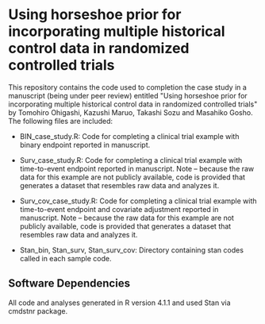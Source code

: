 # Using horseshoe prior for incorporating multiple historical control data in randomized controlled trials

This repository contains the code used to completion the case study in a manuscript (being under peer review) entitled "Using horseshoe prior for incorporating multiple historical control data in randomized controlled trials" by Tomohiro Ohigashi, Kazushi Maruo, Takashi Sozu and Masahiko Gosho.
The following files are included:

- BIN_case_study.R: Code for completing a clinical trial example with binary endpoint reported in manuscript.

- Surv_case_study.R: Code for completing a clinical trial example with time-to-event endpoint reported in manuscript. Note – because the raw data for this example are not publicly available, code is provided that generates a dataset that resembles raw data and analyzes it.

- Surv_cov_case_study.R: Code for completing a clinical trial example with time-to-event endpoint and covariate adjustment reported in manuscript. Note – because the raw data for this example are not publicly available, code is provided that generates a dataset that resembles raw data and analyzes it.

- Stan_bin, Stan_surv, Stan_surv_cov: Directory containing stan codes called in each sample code.

## Software Dependencies
All code and analyses generated in R version 4.1.1 and used Stan via cmdstnr package.


